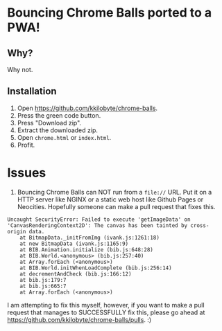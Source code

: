 # Bouncing Chrome Balls ported to a PWA!
## Why?
Why not.

## Installation
1. Open https://github.com/kkilobyte/chrome-balls.
2. Press the green code button.
3. Press "Download zip".
4. Extract the downloaded zip.
5. Open `chrome.html` or `index.html`.
6. Profit.

# Issues
1. Bouncing Chrome Balls can NOT run from a `file://` URL. Put it on a HTTP server like NGINX or a static web host like Github Pages or Neocities. Hopefully someone can make a pull request that fixes this.
```
Uncaught SecurityError: Failed to execute 'getImageData' on 'CanvasRenderingContext2D': The canvas has been tainted by cross-origin data.
    at BitmapData._initFromImg (ivank.js:1261:18)
    at new BitmapData (ivank.js:1165:9)
    at BIB.Animation.initialize (bib.js:648:28)
    at BIB.World.<anonymous> (bib.js:257:40)
    at Array.forEach (<anonymous>)
    at BIB.World.initWhenLoadComplete (bib.js:256:14)
    at decrementAndCheck (bib.js:166:12)
    at bib.js:179:7
    at bib.js:665:7
    at Array.forEach (<anonymous>)
```
I am attempting to fix this myself, however, if you want to make a pull request that manages to SUCCESSFULLY fix this, please go ahead at https://github.com/kkilobyte/chrome-balls/pulls. :)
